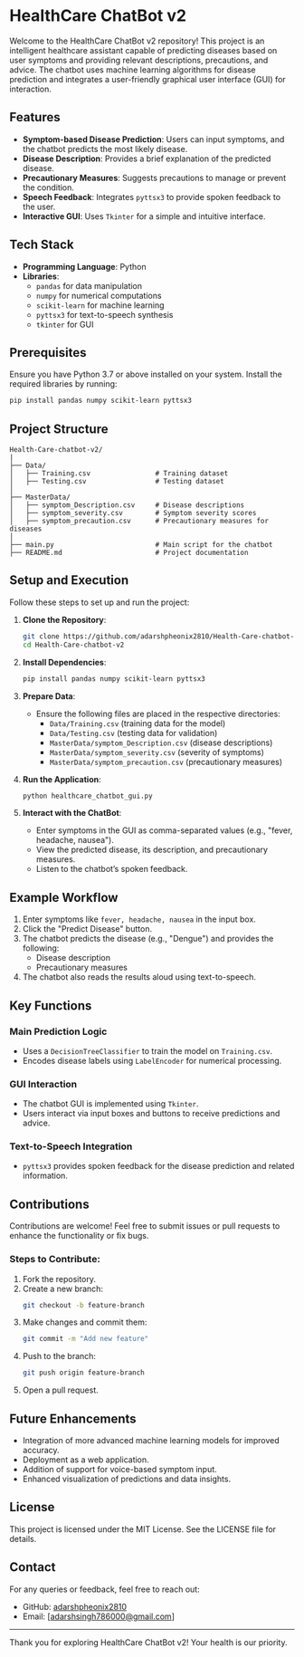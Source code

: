 # HealthCare ChatBot v2

Welcome to the HealthCare ChatBot v2 repository! This project is an intelligent healthcare assistant capable of predicting diseases based on user symptoms and providing relevant descriptions, precautions, and advice. The chatbot uses machine learning algorithms for disease prediction and integrates a user-friendly graphical user interface (GUI) for interaction.

## Features
- **Symptom-based Disease Prediction**: Users can input symptoms, and the chatbot predicts the most likely disease.
- **Disease Description**: Provides a brief explanation of the predicted disease.
- **Precautionary Measures**: Suggests precautions to manage or prevent the condition.
- **Speech Feedback**: Integrates `pyttsx3` to provide spoken feedback to the user.
- **Interactive GUI**: Uses `Tkinter` for a simple and intuitive interface.

## Tech Stack
- **Programming Language**: Python
- **Libraries**:
  - `pandas` for data manipulation
  - `numpy` for numerical computations
  - `scikit-learn` for machine learning
  - `pyttsx3` for text-to-speech synthesis
  - `tkinter` for GUI

## Prerequisites
Ensure you have Python 3.7 or above installed on your system. Install the required libraries by running:

```bash
pip install pandas numpy scikit-learn pyttsx3
```

## Project Structure
```
Health-Care-chatbot-v2/
|
├── Data/
│   ├── Training.csv                # Training dataset
│   ├── Testing.csv                 # Testing dataset
│
├── MasterData/
│   ├── symptom_Description.csv     # Disease descriptions
│   ├── symptom_severity.csv        # Symptom severity scores
│   ├── symptom_precaution.csv      # Precautionary measures for diseases
│
├── main.py                         # Main script for the chatbot
├── README.md                       # Project documentation
```

## Setup and Execution

Follow these steps to set up and run the project:

1. **Clone the Repository**:
   ```bash
   git clone https://github.com/adarshpheonix2810/Health-Care-chatbot-v2.git
   cd Health-Care-chatbot-v2
   ```

2. **Install Dependencies**:
   ```bash
   pip install pandas numpy scikit-learn pyttsx3
   ```

3. **Prepare Data**:
   - Ensure the following files are placed in the respective directories:
     - `Data/Training.csv` (training data for the model)
     - `Data/Testing.csv` (testing data for validation)
     - `MasterData/symptom_Description.csv` (disease descriptions)
     - `MasterData/symptom_severity.csv` (severity of symptoms)
     - `MasterData/symptom_precaution.csv` (precautionary measures)

4. **Run the Application**:
   ```bash
   python healthcare_chatbot_gui.py
   ```

5. **Interact with the ChatBot**:
   - Enter symptoms in the GUI as comma-separated values (e.g., "fever, headache, nausea").
   - View the predicted disease, its description, and precautionary measures.
   - Listen to the chatbot’s spoken feedback.

## Example Workflow
1. Enter symptoms like `fever, headache, nausea` in the input box.
2. Click the "Predict Disease" button.
3. The chatbot predicts the disease (e.g., "Dengue") and provides the following:
   - Disease description
   - Precautionary measures
4. The chatbot also reads the results aloud using text-to-speech.

## Key Functions
### Main Prediction Logic
- Uses a `DecisionTreeClassifier` to train the model on `Training.csv`.
- Encodes disease labels using `LabelEncoder` for numerical processing.

### GUI Interaction
- The chatbot GUI is implemented using `Tkinter`.
- Users interact via input boxes and buttons to receive predictions and advice.

### Text-to-Speech Integration
- `pyttsx3` provides spoken feedback for the disease prediction and related information.

## Contributions
Contributions are welcome! Feel free to submit issues or pull requests to enhance the functionality or fix bugs.

### Steps to Contribute:
1. Fork the repository.
2. Create a new branch:
   ```bash
   git checkout -b feature-branch
   ```
3. Make changes and commit them:
   ```bash
   git commit -m "Add new feature"
   ```
4. Push to the branch:
   ```bash
   git push origin feature-branch
   ```
5. Open a pull request.

## Future Enhancements
- Integration of more advanced machine learning models for improved accuracy.
- Deployment as a web application.
- Addition of support for voice-based symptom input.
- Enhanced visualization of predictions and data insights.

## License
This project is licensed under the MIT License. See the LICENSE file for details.

## Contact
For any queries or feedback, feel free to reach out:
- GitHub: [adarshpheonix2810](https://github.com/adarshpheonix2810)
- Email: [adarshsingh786000@gmail.com]

---

Thank you for exploring HealthCare ChatBot v2! Your health is our priority.

